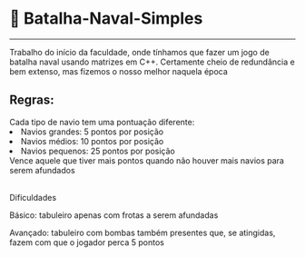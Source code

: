# 🚢 Batalha-Naval-Simples
---
Trabalho do início da faculdade, onde tínhamos que fazer um jogo de batalha naval usando matrizes em C++. Certamente cheio de redundância e bem extenso, mas fizemos o nosso melhor naquela época
<h2>Regras:</h2>
Cada tipo de navio tem uma pontuação diferente:
<li>Navios grandes: 5 pontos por posição</li>
<li>Navios médios: 10 pontos por posição</li>
<li>Navios pequenos: 25 pontos por posição</li>
Vence aquele que tiver mais pontos quando não houver mais navios para serem afundados
<br/><br/>
<p>Dificuldades</p>
<p>Básico: tabuleiro apenas com frotas a serem afundadas</p>
<p>Avançado: tabuleiro com bombas também presentes que, se atingidas, fazem com que o jogador perca 5 pontos</p>

